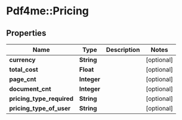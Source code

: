 # Pdf4me::Pricing

## Properties
Name | Type | Description | Notes
------------ | ------------- | ------------- | -------------
**currency** | **String** |  | [optional] 
**total_cost** | **Float** |  | [optional] 
**page_cnt** | **Integer** |  | [optional] 
**document_cnt** | **Integer** |  | [optional] 
**pricing_type_required** | **String** |  | [optional] 
**pricing_type_of_user** | **String** |  | [optional] 


